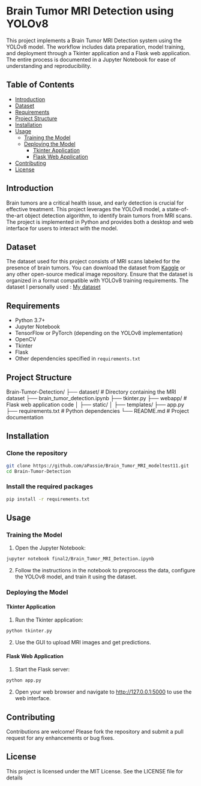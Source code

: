 # Brain Tumor MRI Detection using YOLOv8

This project implements a Brain Tumor MRI Detection system using the YOLOv8 model. The workflow includes data preparation, model training, and deployment through a Tkinter application and a Flask web application. The entire process is documented in a Jupyter Notebook for ease of understanding and reproducibility.

## Table of Contents

- [Introduction](#introduction)
- [Dataset](#dataset)
- [Requirements](#requirements)
- [Project Structure](#project-structure)
- [Installation](#installation)
- [Usage](#usage)
  - [Training the Model](#training-the-model)
  - [Deploying the Model](#deploying-the-model)
    - [Tkinter Application](#tkinter-application)
    - [Flask Web Application](#flask-web-application)
- [Contributing](#contributing)
- [License](#license)

## Introduction

Brain tumors are a critical health issue, and early detection is crucial for effective treatment. This project leverages the YOLOv8 model, a state-of-the-art object detection algorithm, to identify brain tumors from MRI scans. The project is implemented in Python and provides both a desktop and web interface for users to interact with the model.

## Dataset

The dataset used for this project consists of MRI scans labeled for the presence of brain tumors. You can download the dataset from [Kaggle](https://www.kaggle.com/) or any other open-source medical image repository. Ensure that the dataset is organized in a format compatible with YOLOv8 training requirements.
The dataset I personally used : [My dataset](https://www.kaggle.com/datasets/ahmedsorour1/mri-for-brain-tumor-with-bounding-boxes)

## Requirements

- Python 3.7+
- Jupyter Notebook
- TensorFlow or PyTorch (depending on the YOLOv8 implementation)
- OpenCV
- Tkinter
- Flask
- Other dependencies specified in `requirements.txt`

## Project Structure
Brain-Tumor-Detection/
├── dataset/                 # Directory containing the MRI dataset
├── brain_tumor_detection.ipynb
├── tkinter.py
├── webapp/                  # Flask web application code
│   ├── static/
│   ├── templates/
├── app.py
├── requirements.txt         # Python dependencies
└── README.md                # Project documentation

## Installation

### Clone the repository

```bash
git clone https://github.com/aPassie/Brain_Tumor_MRI_modeltest11.git
cd Brain-Tumor-Detection
```
### Install the required packages
```bash
pip install -r requirements.txt
```

## Usage

### Training the Model
1. Open the Jupyter Notebook:
```bash
jupyter notebook final2/Brain_Tumor_MRI_Detection.ipynb
```
2. Follow the instructions in the notebook to preprocess the data, configure the YOLOv8 model, and train it using the dataset.

### Deploying the Model
#### Tkinter Application
1. Run the Tkinter application:
```bash
python tkinter.py
```
2. Use the GUI to upload MRI images and get predictions.

#### Flask Web Application
1. Start the Flask server:
```bash
python app.py
```
2. Open your web browser and navigate to http://127.0.0.1:5000 to use the web interface.

## Contributing
Contributions are welcome! Please fork the repository and submit a pull request for any enhancements or bug fixes.

## License
This project is licensed under the MIT License. See the LICENSE file for details

